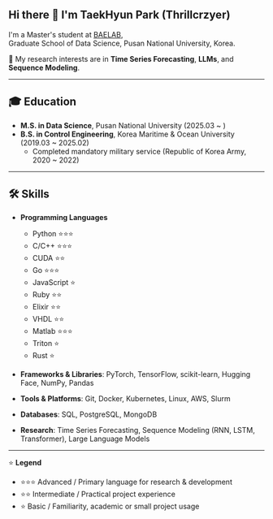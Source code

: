 ## Hi there 👋 I'm TaekHyun Park (Thrillcrzyer)

I'm a Master's student at [BAELAB](https://pnubaelab.github.io/),  
Graduate School of Data Science, Pusan National University, Korea.  

📌 My research interests are in **Time Series Forecasting**, **LLMs**, and **Sequence Modeling**.  

---

## 🎓 Education
- **M.S. in Data Science**, Pusan National University (2025.03 ~ )  
- **B.S. in Control Engineering**, Korea Maritime & Ocean University (2019.03 ~ 2025.02)
  -  Completed mandatory military service (Republic of Korea Army, 2020 ~ 2022)

---

## 🛠️ Skills

- **Programming Languages**  
  - Python ⭐⭐⭐  
  - C/C++ ⭐⭐⭐ 
  - CUDA ⭐⭐  
  - Go ⭐⭐⭐
  - JavaScript ⭐  
  - Ruby ⭐⭐  
  - Elixir ⭐⭐
  - VHDL ⭐⭐  
  - Matlab ⭐⭐⭐  
  - Triton ⭐ 
  - Rust ⭐  

- **Frameworks & Libraries**: PyTorch, TensorFlow, scikit-learn, Hugging Face, NumPy, Pandas  
- **Tools & Platforms**: Git, Docker, Kubernetes, Linux, AWS, Slurm  
- **Databases**: SQL, PostgreSQL, MongoDB  
- **Research**: Time Series Forecasting, Sequence Modeling (RNN, LSTM, Transformer), Large Language Models  

---

⭐ **Legend**  
- ⭐⭐⭐ Advanced / Primary language for research & development  
- ⭐⭐ Intermediate / Practical project experience  
- ⭐ Basic / Familiarity, academic or small project usage
